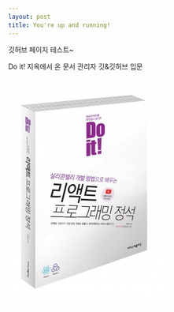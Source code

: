 ```yaml
---
layout: post
title: You're up and running!
---
```


깃허브 페이지 테스트~

Do it! 지옥에서 온 문서 관리자 깃&깃허브 입문

![이미지](/images/react.jpg)
